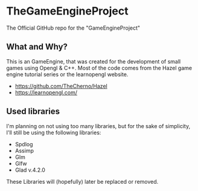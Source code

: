# TheGameEngineProject
The Official GitHub repo for the "GameEngineProject"

## What and Why?
This is an GameEngine, that was created for the development of small games using Opengl & C++.
Most of the code comes from the Hazel game engine tutorial series or the learnopengl website.
- https://github.com/TheCherno/Hazel
- https://learnopengl.com/ 

## Used libraries
I'm planning on not using too many libraries, but for the sake of simplicity, I'll still be using the following libraries: 
- Spdlog
- Assimp
- Glm
- Glfw 
- Glad v.4.2.0

These Libraries will (hopefully) later be replaced or removed.
